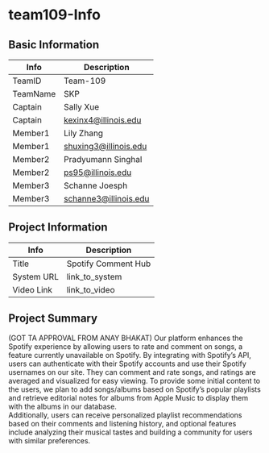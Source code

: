 # team109-Info

## Basic Information

|   Info      |        Description     |
| ----------- | ---------------------- |
| TeamID      |        Team-109        |
| TeamName    |         SKP         |
| Captain     |       Sally Xue     |
| Captain     |  kexinx4@illinois.edu  |
| Member1     |        Lily Zhang       |
| Member1     |   shuxing3@illinois.edu  |
| Member2     |     Pradyumann Singhal |
| Member2     |    ps95@illinois.edu   |
| Member3     |    Schanne Joesph  |
| Member3     |     schanne3@illinois.edu |

## Project Information

|   Info      |        Description     |
| ----------- | ---------------------- |
|  Title      |       Spotify Comment Hub     |
| System URL  |      link_to_system    |
| Video Link  |      link_to_video     |

## Project Summary
(GOT TA APPROVAL FROM ANAY BHAKAT)
Our platform enhances the Spotify experience by allowing users to rate and comment on songs, a feature currently unavailable on Spotify. By integrating with Spotify’s API, users can authenticate with their Spotify accounts and use their Spotify usernames on our site. They can comment and rate songs, and ratings are averaged and visualized for easy viewing. 
To provide some initial content to the users, we plan to add songs/albums based on Spotify’s popular playlists and retrieve editorial notes for albums from Apple Music to display them with the albums in our database.  
Additionally, users can receive personalized playlist recommendations based on their comments and listening history, and optional features include analyzing their musical tastes and building a community for users with similar preferences. 

